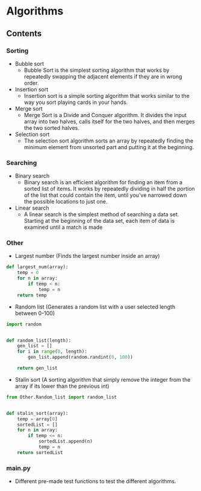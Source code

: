 # Algorithms
## Contents
### Sorting
* Bubble sort
  * Bubble Sort is the simplest sorting algorithm that works by repeatedly swapping the adjacent elements if they are in wrong order.
* Insertion sort
  * Insertion sort is a simple sorting algorithm that works similar to the way you sort playing cards in your hands.
* Merge sort
  * Merge Sort is a Divide and Conquer algorithm. It divides the input array into two halves, calls itself for the two halves, and then merges the two sorted halves.
* Selection sort
  * The selection sort algorithm sorts an array by repeatedly finding the minimum element from unsorted part and putting it at the beginning.
### Searching
* Binary search
  * Binary search is an efficient algorithm for finding an item from a sorted list of items. It works by repeatedly dividing in half the portion of the list that could contain the item, until you've narrowed down the possible locations to just one. 
* Linear search
  * A linear search is the simplest method of searching a data set. Starting at the beginning of the data set, each item of data is examined until a match is made
### Other
* Largest number (Finds the largest number inside an array)
```python
def largest_num(array):
    temp = 0
    for n in array:
        if temp < n:
            temp = n
    return temp
```
* Random list (Generates a random list with a user selected length between 0-100)
```python
import random


def random_list(length):
    gen_list = []
    for i in range(0, length):
        gen_list.append(random.randint(0, 100))

    return gen_list
```
* Stalin sort (A sorting algorithm that simply remove the integer from the array if its lower than the previous int)
```python
from Other.Random_list import random_list


def stalin_sort(array):
    temp = array[0]
    sortedList = []
    for n in array:
        if temp <= n:
            sortedList.append(n)
            temp = n
    return sortedList
```
### main.py
* Different pre-made test functions to test the different algorithms.
